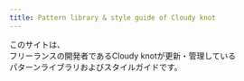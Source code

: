 ```yaml
---
title: Pattern library & style guide of Cloudy knot
---  
```

このサイトは、  
フリーランスの開発者であるCloudy knotが更新・管理している  
パターンライブラリおよびスタイルガイドです。